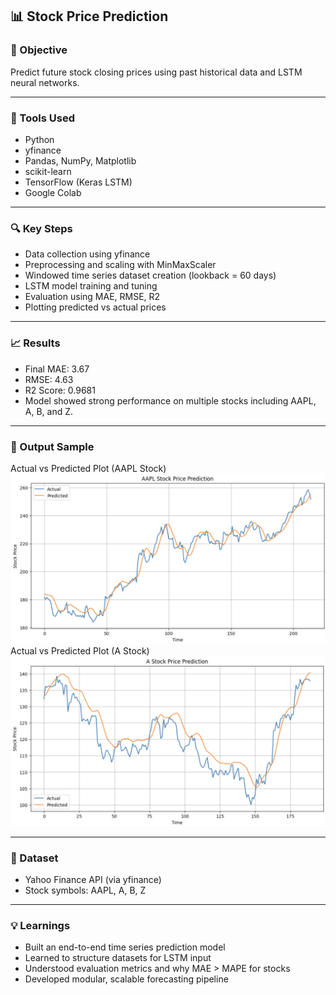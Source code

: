 ## 📊 Stock Price Prediction

### 🚀 Objective
Predict future stock closing prices using past historical data and LSTM neural networks.

---

### 🧰 Tools Used
- Python
- yfinance
- Pandas, NumPy, Matplotlib
- scikit-learn
- TensorFlow (Keras LSTM)
- Google Colab

---

### 🔍 Key Steps
- Data collection using yfinance
- Preprocessing and scaling with MinMaxScaler
- Windowed time series dataset creation (lookback = 60 days)
- LSTM model training and tuning
- Evaluation using MAE, RMSE, R2
- Plotting predicted vs actual prices

---

### 📈 Results
- Final MAE: 3.67
- RMSE: 4.63
- R2 Score: 0.9681
- Model showed strong performance on multiple stocks including AAPL, A, B, and Z.

---

### 📎 Output Sample
Actual vs Predicted Plot (AAPL Stock)
![AAPL Output](output1.png)
Actual vs Predicted Plot (A Stock)
![A Output](output2.png)

---

### 📁 Dataset
- Yahoo Finance API (via yfinance)
- Stock symbols: AAPL, A, B, Z

---

### 💡 Learnings
- Built an end-to-end time series prediction model
- Learned to structure datasets for LSTM input
- Understood evaluation metrics and why MAE > MAPE for stocks
- Developed modular, scalable forecasting pipeline
